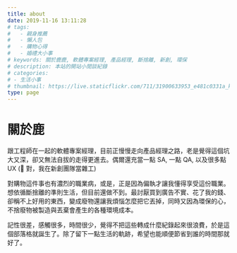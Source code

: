 ```yaml
---
title: about
date: 2019-11-16 13:11:28
# tags:
#   - 親身推薦
#   - 懶人包
#   - 購物心得
#   - 婚禮大小事
# keywords: 關於鹿鹿, 軟體專案經理, 產品經理, 斷捨離, 新創, 環保
# description: 本站的開站小閒談紀錄
# categories:
# - 生活小事
# thumbnail: https://live.staticflickr.com/711/31900633953_e481c0331a_k.jpg
type: page
---
```


# 關於鹿

跟工程師在一起的軟體專案經理，目前正慢慢走向產品經理之路，老是覺得這個坑大又深，卻又無法自拔的走得更進去。偶爾還充當一點 SA, 一點 QA, 以及很多點 UX (🤣 對，我在新創團隊當雜工)

對購物這件事也有濃烈的職業病，或是，正是因為偏執才讓我懂得享受這份職業。想依循斷捨離的準則生活，但目前還做不到。最討厭買到廣告不實、花了我的錢、卻稱不上好用的東西，變成廢物還讓我煩惱怎麼把它丟掉，同時又因為環保的心，不捨廢物被製造與丟棄會產生的各種環境成本。

記性很差，感觸很多，時間很少，覺得不把這些轉成什麼紀錄起來很浪費，於是這個部落格就誕生了。除了留下一點生活的軌跡，希望也能順便節省到誰的時間那就好了。
